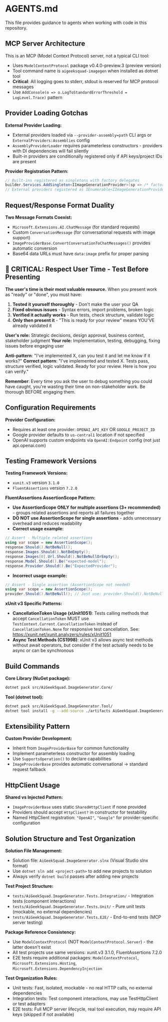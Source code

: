 # AGENTS.md

This file provides guidance to agents when working with code in this repository.

## MCP Server Architecture

This is an MCP (Model Context Protocol) server, not a typical CLI tool:
- Uses `ModelContextProtocol` package v0.4.0-preview.3 (preview version)
- Tool command name is `aigeeksquad-imagegen` when installed as dotnet tool
- **Critical**: All logging goes to stderr, stdout is reserved for MCP protocol messages
- Use `AddConsole(o => o.LogToStandardErrorThreshold = LogLevel.Trace)` pattern

## Provider Loading Gotchas

**External Provider Loading:**
- External providers loaded via `--provider-assembly=path` CLI args or `ExternalProviders:Assemblies` config
- `AssemblyProviderLoader` requires parameterless constructors - providers with DI dependencies will fail silently
- Built-in providers are conditionally registered only if API keys/project IDs are present

**Provider Registration Pattern:**
```csharp
// Built-ins registered as singletons with factory delegates
builder.Services.AddSingleton<IImageGenerationProvider>(sp => /* factory */);
// External providers registered as IEnumerable<IImageGenerationProvider>
```

## Request/Response Format Duality

**Two Message Formats Coexist:**
- `Microsoft.Extensions.AI.ChatMessage` (for standard requests)
- Custom `ConversationMessage` (for conversational requests with image support)
- `ImageProviderBase.ConvertConversationToChatMessages()` provides automatic conversion
- Base64 data URLs must have `data:image` prefix for proper parsing

## 💎 CRITICAL: Respect User Time - Test Before Presenting

**The user's time is their most valuable resource.** When you present work as "ready" or "done", you must have:

1. **Tested it yourself thoroughly** - Don't make the user your QA
2. **Fixed obvious issues** - Syntax errors, import problems, broken logic
3. **Verified it actually works** - Run tests, check structure, validate logic
4. **Only then present it** - "This is ready for your review" means YOU'VE already validated it

**User's role:** Strategic decisions, design approval, business context, stakeholder judgment
**Your role:** Implementation, testing, debugging, fixing issues before engaging user

**Anti-pattern**: "I've implemented X, can you test it and let me know if it works?"
**Correct pattern**: "I've implemented and tested X. Tests pass, structure verified, logic validated. Ready for your review. Here is how you can verify."

**Remember**: Every time you ask the user to debug something you could have caught, you're wasting their time on non-stakeholder work. Be thorough BEFORE engaging them.

## Configuration Requirements

**Provider Configuration:**
- Requires at least one provider: `OPENAI_API_KEY` OR `GOOGLE_PROJECT_ID`
- Google provider defaults to `us-central1` location if not specified
- OpenAI supports custom endpoints via `OpenAI:Endpoint` config (not just api.openai.com)

## Testing Framework Versions

**Testing Framework Versions:**
- `xunit.v3` version `3.1.0`
- `FluentAssertions` version `7.2.0`

**FluentAssertions AssertionScope Pattern:**
- **Use AssertionScope ONLY for multiple assertions (3+ recommended)** - groups related assertions and reports all failures together
- **DO NOT use AssertionScope for single assertions** - adds unnecessary overhead and reduces readability
- **Correct usage example:**
```csharp
// Assert - Multiple related assertions
using var scope = new AssertionScope();
response.Should().NotBeNull();
response.Images.Should().NotBeEmpty();
response.Images[0].Url.Should().NotBeNullOrEmpty();
response.Model.Should().Be("expected-model");
response.Provider.Should().Be("ExpectedProvider");
```
- **Incorrect usage example:**
```csharp
// Assert - Single assertion (AssertionScope not needed)
using var scope = new AssertionScope();
provider.Should().NotBeNull(); // Just use: provider.Should().NotBeNull();
```

**xUnit v3 Specific Patterns:**
- **CancellationToken Usage (xUnit1051)**: Tests calling methods that accept `CancellationToken` MUST use `TestContext.Current.CancellationToken` instead of `CancellationToken.None` for responsive test cancellation. See: https://xunit.net/xunit.analyzers/rules/xUnit1051
- **Async Test Methods (CS1998)**: xUnit v3 allows async test methods without await operators, but consider if the test actually needs to be async or can be synchronous

## Build Commands

**Core Library (NuGet package):**
```bash
dotnet pack src/AiGeekSquad.ImageGenerator.Core/
```

**Tool (dotnet tool):**
```bash
dotnet pack src/AiGeekSquad.ImageGenerator.Tool/
dotnet tool install -g --add-source ./artifacts AiGeekSquad.ImageGenerator
```

## Extensibility Pattern

**Custom Provider Development:**
- Inherit from `ImageProviderBase` for common functionality
- Implement parameterless constructor for assembly loading
- Use `SupportsOperation()` to declare capabilities
- `ImageProviderBase` provides automatic conversational → standard request fallback

## HttpClient Usage

**Shared vs Injected Pattern:**
- `ImageProviderBase` uses static `SharedHttpClient` if none provided
- Providers should accept `HttpClient?` in constructor for testability
- Named HttpClient registration: `"OpenAI"`, `"Google"` for provider-specific configuration

## Solution Structure and Test Organization

**Solution File Management:**
- Solution file: `AiGeekSquad.ImageGenerator.slnx` (Visual Studio slnx format)
- Use `dotnet sln add <project-path>` to add new projects to solution
- Always verify `dotnet build` passes after adding new projects

**Test Project Structure:**
- `tests/AiGeekSquad.ImageGenerator.Tests.Integration/` - Integration tests (component interactions)
- `tests/AiGeekSquad.ImageGenerator.Tests.Unit/` - Pure unit tests (mockable, no external dependencies)
- `tests/AiGeekSquad.ImageGenerator.Tests.E2E/` - End-to-end tests (MCP server testing)

**Package Reference Consistency:**
- Use `ModelContextProtocol` (NOT `ModelContextProtocol.Server`) - the latter doesn't exist
- All test projects use same versions: xunit.v3 3.1.0, FluentAssertions 7.2.0
- E2E tests require additional packages: `ModelContextProtocol`, `Microsoft.Extensions.Hosting`, `Microsoft.Extensions.DependencyInjection`

**Test Organization Rules:**
- Unit tests: Fast, isolated, mockable - no real HTTP calls, no external dependencies
- Integration tests: Test component interactions, may use TestHttpClient or test adapters
- E2E tests: Full MCP server lifecycle, real tool execution, may require API keys (skipped if not available)